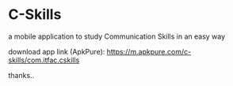 # C-Skills
a mobile application to study Communication Skills in an easy way

download app link (ApkPure):
https://m.apkpure.com/c-skills/com.itfac.cskills

thanks..
